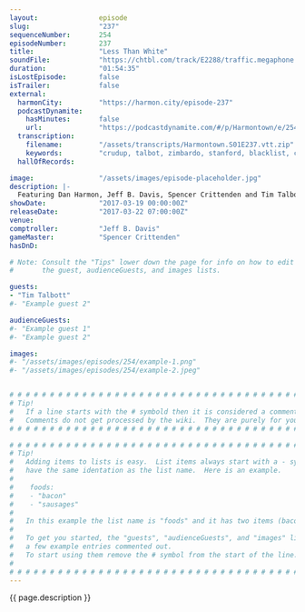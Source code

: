 ```yaml
---
layout:               episode
slug:                 "237"
sequenceNumber:       254
episodeNumber:        237
title:                "Less Than White"
soundFile:            "https://chtbl.com/track/E2288/traffic.megaphone.fm/STA2046806980.mp3"
duration:             "01:54:35"
isLostEpisode:        false
isTrailer:            false
external:
  harmonCity:         "https://harmon.city/episode-237"
  podcastDynamite:
    hasMinutes:       false
    url:              "https://podcastdynamite.com/#/p/Harmontown/e/254/237"
  transcription:
    filename:         "/assets/transcripts/Harmontown.S01E237.vtt.zip"
    keywords:         "crudup, talbot, zimbardo, stanford, blacklist, cartman, chowder, waldo, screenwriting, aviator, 1971, millennium, individuality, abu, sundance, trey, whittier, bitty, handcuffed, prisoner, fragility, ethics, retreat, warden, falcon"
  hallOfRecords:      

image:                "/assets/images/episode-placeholder.jpg"
description: |-
  Featuring Dan Harmon, Jeff B. Davis, Spencer Crittenden and Tim Talbott.
showDate:             "2017-03-19 00:00:00Z"
releaseDate:          "2017-03-22 07:00:00Z"
venue:                
comptroller:          "Jeff B. Davis"
gameMaster:           "Spencer Crittenden"
hasDnD:               

# Note: Consult the "Tips" lower down the page for info on how to edit
#       the guest, audienceGuests, and images lists.

guests:
- "Tim Talbott"
#- "Example guest 2"

audienceGuests:
#- "Example guest 1"
#- "Example guest 2"

images:
#- "/assets/images/episodes/254/example-1.png"
#- "/assets/images/episodes/254/example-2.jpeg"


# # # # # # # # # # # # # # # # # # # # # # # # # # # # # # # # # # # # # # # # # # # # #
# Tip!
#   If a line starts with the # symbold then it is considered a comment.
#   Comments do not get processed by the wiki.  They are purely for your information.
# # # # # # # # # # # # # # # # # # # # # # # # # # # # # # # # # # # # # # # # # # # # #

# # # # # # # # # # # # # # # # # # # # # # # # # # # # # # # # # # # # # # # # # # # # #
# Tip!
#   Adding items to lists is easy.  List items always start with a - symbol and have
#   have the same identation as the list name.  Here is an example.
#
#    foods:
#    - "bacon"
#    - "sausages"
#
#   In this example the list name is "foods" and it has two items (bacon, and sausages).
#
#   To get you started, the "guests", "audienceGuests", and "images" lists below have
#   a few example entries commented out.
#   To start using them remove the # symbol from the start of the line.
#
# # # # # # # # # # # # # # # # # # # # # # # # # # # # # # # # # # # # # # # # # # # # #
---
```


<!-- The episode description will be rendered here -->
{{ page.description }}

<!-- Add your content BELOW here -->
<!-- vvvvvvvvvvvvvvvvvvvvvvvvvvv -->




<!-- ^^^^^^^^^^^^^^^^^^^^^^^^^^^ -->
<!-- Add your content ABOVE here -->

<!-- The episode gallery will be rendered here -->